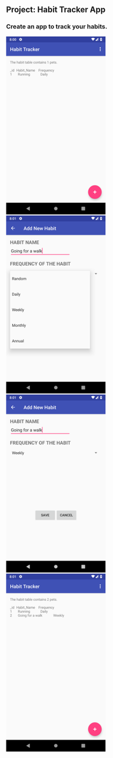 ## Project: Habit Tracker App
### Create an app to track your habits.

<img src="./screenshots/2.png" width="270">

<img src="./screenshots/4.png" width="270">

<img src="./screenshots/3.png" width="270">

<img src="./screenshots/1.png" width="270">
